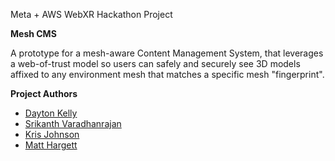 Meta + AWS WebXR Hackathon Project

__Mesh CMS__

A prototype for a mesh-aware Content Management System, that leverages a web-of-trust model so users can safely and securely see 3D models affixed to any environment mesh that matches a specific mesh "fingerprint".

__Project Authors__
* [Dayton Kelly](https://github.com/daytonkelly)
* [Srikanth Varadhanrajan](https://github.com/srikanth1511)
* [Kris Johnson](https://github.com/modstorm)
* [Matt Hargett](https://github.com/matthargett)
